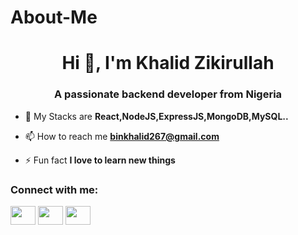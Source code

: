 # About-Me

<h1 align="center">Hi 👋, I'm Khalid Zikirullah</h1>
<h3 align="center">A passionate backend developer from Nigeria</h3>

- 🌱 My Stacks are **React,NodeJS,ExpressJS,MongoDB,MySQL..**

- 📫 How to reach me **binkhalid267@gmail.com**

- ⚡ Fun fact **I love to learn new things**

<h3 align="left">Connect with me:</h3>
<p align="left">
<a href="https://www.instagram.com/_dev_mujahid/" target="blank"><img align="center" src="https://raw.githubusercontent.com/rahuldkjain/github-profile-readme-generator/master/src/images/icons/Social/instagram.svg" alt="" height="30" width="40" /></a>
<a href="https://web.facebook.com/people/Khalid-Mujahid/100087804476102/" target="blank"><img align="center" src="https://raw.githubusercontent.com/rahuldkjain/github-profile-readme-generator/master/src/images/icons/Social/facebook.svg" alt="" height="30" width="40" /></a>
<a href="https://wa.me/09013678439" target="blank"><img align="center" src="https://raw.githubusercontent.com/rahuldkjain/github-profile-readme-generator/master/src/images/icons/Social/whatsapp.svg" alt="" height="30" width="40" /></a>
</p>



